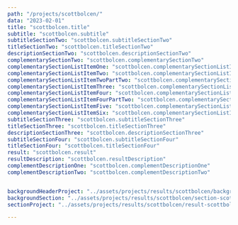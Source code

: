 ```yaml
---
path: "/projects/scottbolcen/"
data: "2023-02-01"
title: "scottbolcen.title"
subtitle: "scottbolcen.subtitle"
subtitleSectionTwo: "scottbolcen.subtitleSectionTwo"
titleSectionTwo: "scottbolcen.titleSectionTwo"
descriptionSectionTwo: "scottbolcen.descriptionSectionTwo"
complementarySectionTwo: "scottbolcen.complementarySectionTwo"
complementarySectionListItemOne: "scottbolcen.complementarySectionListItemOne"
complementarySectionListItemTwo: "scottbolcen.complementarySectionListItemTwo"
complementarySectionListItemTwoPartTwo: "scottbolcen.complementarySectionListItemTwoPartTwo"
complementarySectionListItemThree: "scottbolcen.complementarySectionListItemThree"
complementarySectionListItemFour: "scottbolcen.complementarySectionListItemFour"
complementarySectionListItemFourPartTwo: "scottbolcen.complementarySectionListItemFourPartTwo" 
complementarySectionListItemFive: "scottbolcen.complementarySectionListItemFive"
complementarySectionListItemSix: "scottbolcen.complementarySectionListItemSix"
subtitleSectionThree: "scottbolcen.subtitleSectionThree"
titleSectionThree: "scottbolcen.titleSectionThree"
descriptionSectionThree: "scottbolcen.descriptionSectionThree"
subtitleSectionFour: "scottbolcen.subtitleSectionFour"
titleSectionFour: "scottbolcen.titleSectionFour"
result: "scottbolcen.result"
resultDescription: "scottbolcen.resultDescription"
complementDescriptionOne: "scottbolcen.complementDescriptionOne"
complementDescriptionTwo: "scottbolcen.complementDescriptionTwo"


backgroundHeaderProject: "../assets/projects/results/scottbolcen/background-scottbolcen-header.png"
backgroundSection: "../assets/projects/results/scottbolcen/section-scottbolcen.png"
sectionProject: "../assets/projects/results/scottbolcen/result-scottbolcen.png"

---
```


